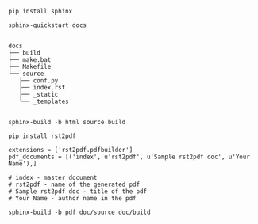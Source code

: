 `pip install sphinx`


`sphinx-quickstart docs`



```

docs
├── build           
├── make.bat
├── Makefile
└── source
   ├── conf.py
   ├── index.rst
   ├── _static
   └── _templates
   
```

`sphinx-build -b html source build`


`pip install rst2pdf`

```
extensions = ['rst2pdf.pdfbuilder']
pdf_documents = [('index', u'rst2pdf', u'Sample rst2pdf doc', u'Your Name'),]

# index - master document
# rst2pdf - name of the generated pdf
# Sample rst2pdf doc - title of the pdf
# Your Name - author name in the pdf
```

`sphinx-build -b pdf doc/source doc/build`
